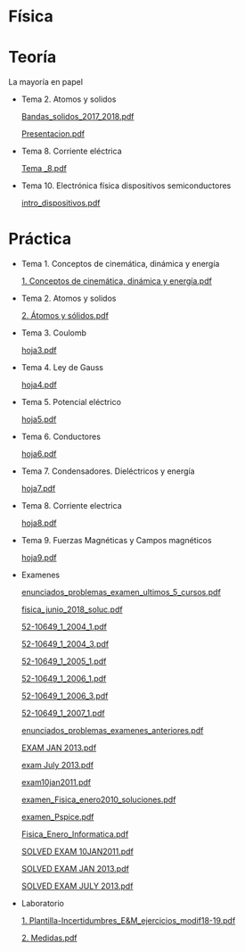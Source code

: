 # Física

# Teoría

La mayoría en papel

- Tema 2. Atomos y  solidos

    [Bandas_solidos_2017_2018.pdf](F/Bandas_solidos_2017_2018.pdf)

    [Presentacion.pdf](F/Presentacion.pdf)

- Tema 8. Corriente eléctrica

    [Tema _8.pdf](F/Tema__8.pdf)

- Tema 10. Electrónica física dispositivos semiconductores

    [intro_dispositivos.pdf](F/intro_dispositivos.pdf)

# Práctica

- Tema 1. Conceptos de cinemática, dinámica y energía

    [1. Conceptos de cinemática, dinámica y energía.pdf](F/1._Conceptos_de_cinematica_dinamica_y_energia.pdf)

- Tema 2. Atomos y  solidos

    [2. Átomos y sólidos.pdf](F/2._Atomos_y_solidos.pdf)

- Tema 3. Coulomb

    [hoja3.pdf](F/hoja3.pdf)

- Tema 4. Ley de Gauss

    [hoja4.pdf](F/hoja4.pdf)

- Tema 5. Potencial eléctrico

    [hoja5.pdf](F/hoja5.pdf)

- Tema 6. Conductores

    [hoja6.pdf](F/hoja6.pdf)

- Tema 7. Condensadores. Dieléctricos y energía

    [hoja7.pdf](F/hoja7.pdf)

- Tema 8. Corriente electrica

    [hoja8.pdf](F/hoja8.pdf)

- Tema 9. Fuerzas Magnéticas y Campos magnéticos

    [hoja9.pdf](F/hoja9.pdf)

- Examenes

    [enunciados_problemas_examen_ultimos_5_cursos.pdf](F/enunciados_problemas_examen_ultimos_5_cursos.pdf)

    [fisica_junio_2018_soluc.pdf](F/fisica_junio_2018_soluc.pdf)

    [52-10649_1_2004_1.pdf](F/52-10649_1_2004_1.pdf)

    [52-10649_1_2004_3.pdf](F/52-10649_1_2004_3.pdf)

    [52-10649_1_2005_1.pdf](F/52-10649_1_2005_1.pdf)

    [52-10649_1_2006_1.pdf](F/52-10649_1_2006_1.pdf)

    [52-10649_1_2006_3.pdf](F/52-10649_1_2006_3.pdf)

    [52-10649_1_2007_1.pdf](F/52-10649_1_2007_1.pdf)

    [enunciados_problemas_examenes_anteriores.pdf](F/enunciados_problemas_examenes_anteriores.pdf)

    [EXAM JAN 2013.pdf](F/EXAM_JAN_2013.pdf)

    [exam July 2013.pdf](F/exam_July_2013.pdf)

    [exam10jan2011.pdf](F/exam10jan2011.pdf)

    [examen_Fisica_enero2010_soluciones.pdf](F/examen_Fisica_enero2010_soluciones.pdf)

    [examen_Pspice.pdf](F/examen_Pspice.pdf)

    [Fisica_Enero_Informatica.pdf](F/Fisica_Enero_Informatica.pdf)

    [SOLVED EXAM 10JAN2011.pdf](F/SOLVED_EXAM_10JAN2011.pdf)

    [SOLVED EXAM JAN 2013.pdf](F/SOLVED_EXAM_JAN_2013.pdf)

    [SOLVED EXAM JULY 2013.pdf](F/SOLVED_EXAM_JULY_2013.pdf)

- Laboratorio

    [1. Plantilla-Incertidumbres_E&M_ejercicios_modif18-19.pdf](F/1._Plantilla-Incertidumbres_EM_ejercicios_modif18-19.pdf)

    [2. Medidas.pdf](F/2._Medidas.pdf)